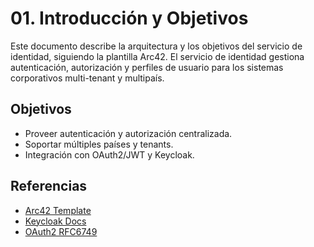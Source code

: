 # 01. Introducción y Objetivos

Este documento describe la arquitectura y los objetivos del servicio de identidad, siguiendo la plantilla Arc42. El servicio de identidad gestiona autenticación, autorización y perfiles de usuario para los sistemas corporativos multi-tenant y multipaís.

## Objetivos
- Proveer autenticación y autorización centralizada.
- Soportar múltiples países y tenants.
- Integración con OAuth2/JWT y Keycloak.

## Referencias
- [Arc42 Template](https://arc42.org/download)
- [Keycloak Docs](https://www.keycloak.org/documentation.html)
- [OAuth2 RFC6749](https://datatracker.ietf.org/doc/html/rfc6749)
